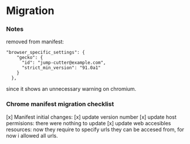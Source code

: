 # Migration

### Notes
removed from manifest:
```
"browser_specific_settings": {
    "gecko": {
      "id": "jump-cutter@example.com",
      "strict_min_version": "91.0a1"
    }
  },
```
since it shows an unnecessary warning on chromium.

### Chrome manifest migration checklist

[x] Manifest initial changes:
    [x] update version number
    [x] update host permisions: there were nothing to update
    [x] update web accesibles resources: now they require to specify urls they can be accesed from, for now i allowed all urls.
